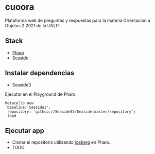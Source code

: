 # cuoora
Plataforma web de preguntas y respuestas para la materia Orientación a Objetos 2 2021 de la UNLP.

## Stack

- [Pharo](https://pharo.org)
- [Seaside](https://github.com/SeasideSt/Seaside)

## Instalar dependencias

- Seaside3

Ejecutar en el Playground de Pharo
```Smalltalk
Metacello new
 baseline:'Seaside3';
 repository: 'github://SeasideSt/Seaside:master/repository';
 load
```

## Ejecutar app

- Clonar el repositorio utilizando [Iceberg](https://books.pharo.org/booklet-ManageCode/pdf/2019-03-24-ManageCode.pdf) en Pharo.
- TODO
